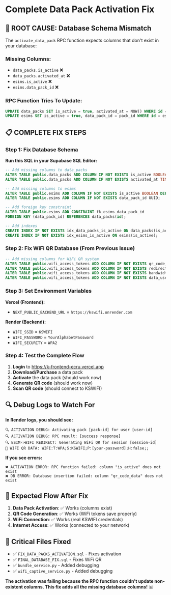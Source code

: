 # Complete Data Pack Activation Fix

## 🚨 **ROOT CAUSE: Database Schema Mismatch**

The `activate_data_pack` RPC function expects columns that don't exist in your database:

### **Missing Columns:**
- `data_packs.is_active` ❌
- `data_packs.activated_at` ❌  
- `esims.is_active` ❌
- `esims.data_pack_id` ❌

### **RPC Function Tries To Update:**
```sql
UPDATE data_packs SET is_active = true, activated_at = NOW() WHERE id = pack_id;
UPDATE esims SET is_active = true, data_pack_id = pack_id WHERE id = esim_id;
```

## 📋 **COMPLETE FIX STEPS**

### **Step 1: Fix Database Schema**
**Run this SQL in your Supabase SQL Editor:**
```sql
-- Add missing columns to data_packs
ALTER TABLE public.data_packs ADD COLUMN IF NOT EXISTS is_active BOOLEAN DEFAULT false;
ALTER TABLE public.data_packs ADD COLUMN IF NOT EXISTS activated_at TIMESTAMP WITH TIME ZONE;

-- Add missing columns to esims
ALTER TABLE public.esims ADD COLUMN IF NOT EXISTS is_active BOOLEAN DEFAULT false;
ALTER TABLE public.esims ADD COLUMN IF NOT EXISTS data_pack_id UUID;

-- Add foreign key constraint
ALTER TABLE public.esims ADD CONSTRAINT fk_esims_data_pack_id 
FOREIGN KEY (data_pack_id) REFERENCES data_packs(id);

-- Add indexes
CREATE INDEX IF NOT EXISTS idx_data_packs_is_active ON data_packs(is_active);
CREATE INDEX IF NOT EXISTS idx_esims_is_active ON esims(is_active);
```

### **Step 2: Fix WiFi QR Database (From Previous Issue)**
```sql
-- Add missing columns for WiFi QR system
ALTER TABLE public.wifi_access_tokens ADD COLUMN IF NOT EXISTS qr_code_data TEXT;
ALTER TABLE public.wifi_access_tokens ADD COLUMN IF NOT EXISTS redirect_url TEXT;
ALTER TABLE public.wifi_access_tokens ADD COLUMN IF NOT EXISTS bandwidth_limit_mbps INTEGER;
ALTER TABLE public.wifi_access_tokens ADD COLUMN IF NOT EXISTS data_used_mb INTEGER DEFAULT 0;
```

### **Step 3: Set Environment Variables**

**Vercel (Frontend):**
- `NEXT_PUBLIC_BACKEND_URL` = `https://kswifi.onrender.com`

**Render (Backend):**
- `WIFI_SSID` = `KSWIFI`
- `WIFI_PASSWORD` = `YourAlphabetPassword`
- `WIFI_SECURITY` = `WPA2`

### **Step 4: Test the Complete Flow**

1. **Login** to https://k-frontend-ecru.vercel.app
2. **Download/Purchase** a data pack
3. **Activate** the data pack (should work now)
4. **Generate QR code** (should work now)
5. **Scan QR code** (should connect to KSWIFI)

## 🔍 **Debug Logs to Watch For**

**In Render logs, you should see:**
```
🔍 ACTIVATION DEBUG: Activating pack [pack-id] for user [user-id]
🔍 ACTIVATION DEBUG: RPC result: [success response]
🔍 ESIM->WIFI REDIRECT: Generating WiFi QR for session [session-id]
🔐 WIFI QR DATA: WIFI:T:WPA;S:KSWIFI;P:[your-password];H:false;;
```

**If you see errors:**
```
❌ ACTIVATION ERROR: RPC function failed: column "is_active" does not exist
❌ DB ERROR: Database insertion failed: column "qr_code_data" does not exist
```

## 🎯 **Expected Flow After Fix**

1. **Data Pack Activation**: ✅ Works (columns exist)
2. **QR Code Generation**: ✅ Works (WiFi tokens save properly)
3. **WiFi Connection**: ✅ Works (real KSWIFI credentials)
4. **Internet Access**: ✅ Works (connected to your network)

## 🚨 **Critical Files Fixed**

- ✅ `FIX_DATA_PACKS_ACTIVATION.sql` - Fixes activation
- ✅ `FINAL_DATABASE_FIX.sql` - Fixes WiFi QR
- ✅ `bundle_service.py` - Added debugging
- ✅ `wifi_captive_service.py` - Added debugging

**The activation was failing because the RPC function couldn't update non-existent columns. This fix adds all the missing database columns!** 📊